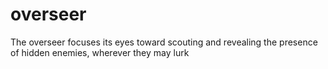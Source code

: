 # overseer
The overseer focuses its eyes toward scouting and revealing the presence of hidden enemies, wherever they may lurk
